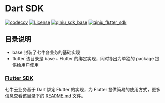 # Dart SDK

[![codecov](https://codecov.io/gh/qiniu/dart-sdk/branch/master/graph/badge.svg?token=5VOX6NJTKF)](https://codecov.io/gh/qiniu/dart-sdk)
[![License](https://img.shields.io/badge/License-Apache%202.0-blue.svg)](https://opensource.org/licenses/Apache-2.0)
[![qiniu_sdk_base](https://img.shields.io/pub/v/qiniu_sdk_base.svg?label=qiniu_sdk_base)](https://pub.dev/packages/qiniu_sdk_base)
[![qiniu_flutter_sdk](https://img.shields.io/pub/v/qiniu_flutter_sdk.svg?label=qiniu_flutter_sdk)](https://pub.dev/packages/qiniu_flutter_sdk)

## 目录说明

- base 封装了七牛各业务的基础实现
- flutter 该目录是 base + Flutter 的绑定实现，同时导出为单独的 package 提供给用户使用

### [Flutter SDK](https://github.com/qiniu/dart-sdk/tree/master/flutter)

七牛云业务基于 Dart 绑定 Flutter 的实现，为 Flutter 提供简易的使用方式，更多信息查看该目录下的 [README.md](https://github.com/qiniu/dart-sdk/tree/master/flutter/README.md) 文件。
